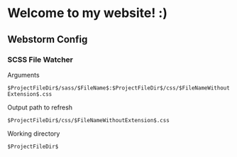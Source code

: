 # Welcome to my website! :)

## Webstorm Config

### SCSS File Watcher

Arguments

`$ProjectFileDir$/sass/$FileName$:$ProjectFileDir$/css/$FileNameWithoutExtension$.css`

Output path to refresh

`$ProjectFileDir$/css/$FileNameWithoutExtension$.css`

Working directory

`$ProjectFileDir$`
